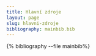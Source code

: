 ```yaml
---
title: Hlavní zdroje
layout: page
slug: hlavni-zdroje
bibliography: mainbib.bib
---
```

{% bibliography --file mainbib%}